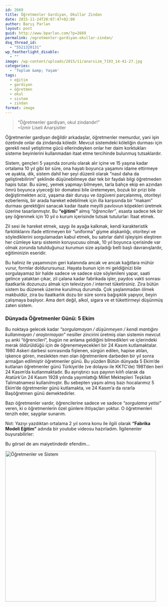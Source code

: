 ```yaml
---
id: 2669
title: Öğretmenler Gardiyan, Okullar Zindan
date: 2015-11-24T20:07:47+02:00
author: Barış Parlan
layout: post
guid: http://www.bparlan.com/?p=2669
permalink: /ogretmenler-gardiyan-okullar-zindan/
dsq_thread_id:
  - "5521320131"
wp_featherlight_disable:
  - ""
image: /wp-content/uploads/2015/11/anarsizm_7193_14-41-27.jpg
categories:
  - 'Toplum &amp; Yaşam'
tags:
  - eğitim
  - gardiyan
  - öğretmen
  - okul
  - sistem
  - zindan
format: image
---
```

<div class="ttr_start">
</div>

> &#8220;Öğretmenler gardiyan, okul zindandır!&#8221;  
> ~İzmir Liseli Anarşistler

Öğretmenler gardiyan değildir arkadaşlar, öğretmenler memurdur, yani işin özetinde onlar da zindanda köledir. Mevcut sistemdeki köleliğin durması için gerekli nesil yetiştirme gücü ellerindeyken onlar her daim korktukları sisteme beyinlerini kullanmadan itaat etme tercihinde bulunmuş tutsaklardır.

Sistem, gençleri 5 yaşında zorunlu olarak alır içine ve 15 yaşına kadar ortalama 10 yıl gibi bir süre, ona hayatı boyunca yaşamını idame ettirmeye ve ayakta, dik, sistem dahil her şeyi düzenli olarak &#8220;nasıl daha da geliştirebilirim&#8221; şeklinde düşünebilmeye dair tek bir faydalı bilgi öğretmeden hapis tutar. Bu süreç, yemek yapmayı bilmeyen, tarla bahçe ekip en azından ömrü boyunca yiyeceği bir domatesi bile üretemeyen, bozuk bir prizi bile değiştirmekten aciz, yaşama dair duruşu ve özgüveni parçalanmış, otoriteyi ezberlemiş, bir arada hareket edebilmek için illa karşısında bir &#8220;makam&#8221; durması gerektiğini sanacak kadar itaate meyilli pavlovun köpekleri üretmek üzerine tasarlanmıştır. Bu **&#8220;eğitimi&#8221;** almış _&#8220;öğrenciler&#8221;_, esasta sadece tek bir şey öğrenmek için 10 yıl o kurum içerisinde tutsak tutulurlar: İtaat etmek.

Zil sesi ile hareket etmek, saygı ile ayağa kalkmak, kendi karakteristik farklılıklarını ifade ettirmeyen bir &#8220;uniforma&#8221; giyme alışkanlığı, otoriteyi ve söylediklerini sorgulamadan kabul etmek, bu satırlar dahil işleyişini eleştiren her cümleye karşı sistemin koruyucusu olmak, 10 yıl boyunca içerisinde var olmak zorunda tutulduğunuz kurumun size aşıladığı belli başlı davranışlardır, eğitiminizin eseridir.

Bu haliniz ile yaşamınızın geri kalanında ancak ve ancak kağıtlara mühür vurur, formlar doldurursunuz. Hayata bunun için mi geldiğinizi bile sorgulayamaz bir halde sadece ve sadece size söylenileni yapar, saati gelince yataktan çıkar, zil çalana kadar fabrikada işler, paydos vakti sonrası itaatkarlık dozunuzu almak için televizyon / internet tüketirsiniz. Zira bütün sistem bu düzenek üzerine kurulmuş durumda. Çok yaşlanmadan ölmek makbuldür, zira bu itaatkarlık dozu bir süre sonra bağışıklık yapıyor, beyin çalışmaya başlıyor. Ama dert değil, alkol, sigara ve et tükettirmeyi düşünmüş zaten sistem.

### Dünyada Öğretmenler Günü: 5 Ekim

Bu noktaya gelecek kadar _&#8220;sorgulamayan / düşünmeyen / kendi mantığını kullanmayan / araştırmayan&#8221;_ nesiller zincirini üretmiş olan sistemin mevcut şu anki &#8220;öğrencileri&#8221;, bugün ne anlama geldiğini bilmedikleri ve içlerindeki merak öldürüldüğü için de öğrenemeyecekleri bir 24 Kasım kutlamaktalar. 1980 Askeri darbesi sonrasında fişlenen, sürgün edilen, hapise atılan, işkence gören, meslekten men olan öğretmenlere darbeden bir yıl sonra armağan edilmiştir öğretmenler günü. Bu yüzden Bütün dünyada 5 Ekim&#8217;de kutlanan öğretmenler günü Türkiye&#8217;de (ve dolayısı ile KKTC&#8217;de) 1981&#8217;den beri 24 Kasım&#8217;da kutlanmaktadır. Bu ayrıştırıcı sus payının kılıfı olarak da Atatürk&#8217;ün 24 Kasım 1928 yılında yayımlattığı Millet Mektepleri Teşkilatı Talimatnamesi kullanılmıştır. Bu sebepten yaşını almış bazı hocalarımız 5 Ekim&#8217;de öğretmenler günü kutlamakta, ve 24 Kasım&#8217;a da ısrarla Başöğretmen günü demektedirler.

Bazı öğretmenler vardır, öğrencilerine sadece ve sadece _&#8220;sorgulama yetisi&#8221;_  veren, ki o öğretmenlerin özel günlere ihtiyaçları yoktur. O öğretmenleri tenzih eder, saygılar sunarım.

Not: Yazıyı yazdıktan ortalama 2 yıl sonra konu ile ilgili olarak **&#8220;Fabrika Modeli Eğitim&#8221;** adında bir youtube videosu hazırladım. İlgilenenler buyurabilirler:

<p style="text-align: center;">
</p>

Bu görsel de anı maiyetindedir efendim&#8230;

<img class="aligncenter wp-image-2670 size-full" src="https://i1.wp.com/www.bparlan.com/wp-content/uploads/2015/11/12246719_10153656369641827_6603439009549540303_n.jpg?resize=480%2C480" alt="Öğretmenler ve Sistem" width="480" height="480" srcset="https://i1.wp.com/www.bparlan.com/wp-content/uploads/2015/11/12246719_10153656369641827_6603439009549540303_n.jpg?w=480 480w, https://i1.wp.com/www.bparlan.com/wp-content/uploads/2015/11/12246719_10153656369641827_6603439009549540303_n.jpg?resize=150%2C150 150w, https://i1.wp.com/www.bparlan.com/wp-content/uploads/2015/11/12246719_10153656369641827_6603439009549540303_n.jpg?resize=300%2C300 300w, https://i1.wp.com/www.bparlan.com/wp-content/uploads/2015/11/12246719_10153656369641827_6603439009549540303_n.jpg?resize=160%2C160 160w, https://i1.wp.com/www.bparlan.com/wp-content/uploads/2015/11/12246719_10153656369641827_6603439009549540303_n.jpg?resize=320%2C320 320w" sizes="(max-width: 480px) 100vw, 480px" data-recalc-dims="1" /> 

<div class="ttr_end">
</div>